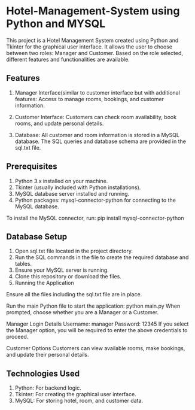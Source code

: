 # Hotel-Management-System using Python and MYSQL

This project is a Hotel Management System created using Python and Tkinter for the graphical user interface. It allows the user to choose between two roles: Manager and Customer. Based on the role selected, different features and functionalities are available.

## Features

1) Manager Interface(similar to customer interface but with additional features:
      Access to manage rooms, bookings, and customer information.


2) Customer Interface:
      Customers can check room availability, book rooms, and update personal details.


3) Database:
    All customer and room information is stored in a MySQL database.
    The SQL queries and database schema are provided in the sql.txt file.


## Prerequisites

   1) Python 3.x installed on your machine.
   2) Tkinter (usually included with Python installations).
   3) MySQL database server installed and running.
   4) Python packages: mysql-connector-python for connecting to the MySQL database.
      

To install the MySQL connector, run:
pip install mysql-connector-python

## Database Setup
   1) Open sql.txt file located in the project directory.
   2) Run the SQL commands in the file to create the required database and tables.
   3) Ensure your MySQL server is running.
   4) Clone this repository or download the files.
   5) Running the Application 

Ensure all the files including the sql.txt file are in place.

Run the main Python file to start the application:
python main.py
When prompted, choose whether you are a Manager or a Customer.

Manager Login Details
Username: manager
Password: 12345
If you select the Manager option, you will be required to enter the above credentials to proceed.

Customer Options
Customers can view available rooms, make bookings, and update their personal details.

## Technologies Used
   1) Python: For backend logic.
   2) Tkinter: For creating the graphical user interface.
   3) MySQL: For storing hotel, room, and customer data.
